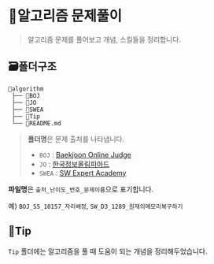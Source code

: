 # 👾알고리즘 문제풀이

> 알고리즘 문제를 풀어보고 개념, 스킬들을 정리합니다.



## 🗃️폴더구조

```
👾algorithm
 ├── 📁BOJ
 ├── 📁JO
 ├── 📁SWEA
 ├── 📁Tip
 └── 📄README.md
```

>  **폴더명**은 문제 출처를 나타냅니다.
>
>  - `BOJ` : [Baekjoon Online Judge](https://www.acmicpc.net/)
>  - `JO` : [한국정보올림피아드](https://koi.or.kr/)
>  - `SWEA` : [SW Expert Academy](https://swexpertacademy.com/)

**파일명**은 `출처_난이도_번호_문제이름`으로 표기합니다.

예)  `BOJ_S5_10157_자리배정`, `SW_D3_1289_원재의메모리복구하기`



## 🍯Tip

`Tip` 폴더에는 알고리즘을 풀 때 도움이 되는 개념을 정리해두었습니다.